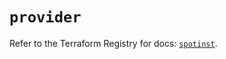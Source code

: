# `provider`

Refer to the Terraform Registry for docs: [`spotinst`](https://registry.terraform.io/providers/spotinst/spotinst/1.216.0/docs).
